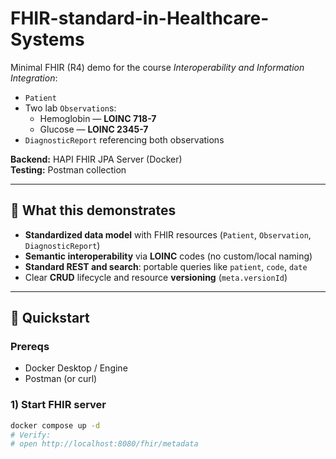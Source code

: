 # FHIR-standard-in-Healthcare-Systems

Minimal FHIR (R4) demo for the course *Interoperability and Information Integration*:
- `Patient`
- Two lab `Observation`s:
  - Hemoglobin — **LOINC 718-7**
  - Glucose — **LOINC 2345-7**
- `DiagnosticReport` referencing both observations

**Backend:** HAPI FHIR JPA Server (Docker)  
**Testing:** Postman collection

---

## 🎯 What this demonstrates
- **Standardized data model** with FHIR resources (`Patient`, `Observation`, `DiagnosticReport`)
- **Semantic interoperability** via **LOINC** codes (no custom/local naming)
- **Standard REST and search**: portable queries like `patient`, `code`, `date`
- Clear **CRUD** lifecycle and resource **versioning** (`meta.versionId`)

---

## 🚀 Quickstart

### Prereqs
- Docker Desktop / Engine
- Postman (or curl)

### 1) Start FHIR server
```bash
docker compose up -d
# Verify:
# open http://localhost:8080/fhir/metadata

